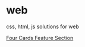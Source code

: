 # web
css, html, js solutions for web

<a href="web/fourCardFeaturesSection/index.html"> Four Cards Feature Section </a>
